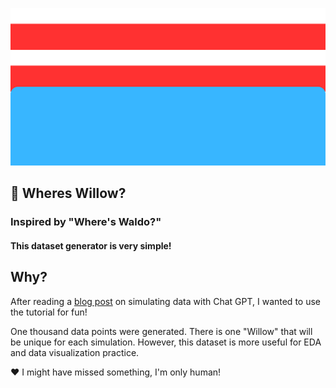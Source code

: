 ![Wheres Waldo blue jeans and red-white striped shirt](https://github.com/aidanastridge/wheres-willow/blob/main/wheres_willow_banner.png)

## 🔎 Wheres Willow?

### Inspired by "Where's Waldo?"

#### This dataset generator is very simple! 

## Why?

After reading a [blog post](https://www.linkedin.com/feed/update/urn:li:activity:7095418359671869440?utm_source=share&utm_medium=member_desktop) on simulating data with Chat GPT, I wanted to use the tutorial for fun!

One thousand data points were generated. There is one "Willow" that will be unique for each simulation. However, this dataset is more useful for EDA and data visualization practice.

 ❤️ I might have missed something, I'm only human!
